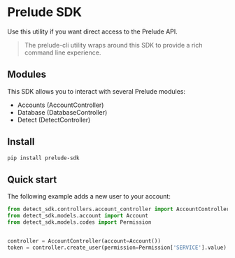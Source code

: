 # Prelude SDK

Use this utility if you want direct access to the Prelude API.

> The prelude-cli utility wraps around this SDK to provide a rich command line experience.

## Modules

This SDK allows you to interact with several Prelude modules:

* Accounts (AccountController)
* Database (DatabaseController)
* Detect (DetectController)

## Install

```bash
pip install prelude-sdk
```

## Quick start

The following example adds a new user to your account:

```python
from detect_sdk.controllers.account_controller import AccountController
from detect_sdk.models.account import Account
from detect_sdk.models.codes import Permission


controller = AccountController(account=Account())
token = controller.create_user(permission=Permission['SERVICE'].value)
```